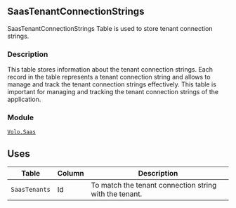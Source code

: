 ## SaasTenantConnectionStrings

SaasTenantConnectionStrings Table is used to store tenant connection strings.

### Description

This table stores information about the tenant connection strings. Each record in the table represents a tenant connection string and allows to manage and track the tenant connection strings effectively. This table is important for managing and tracking the tenant connection strings of the application.

### Module

[`Volo.Saas`](../../saas.md)

## Uses

| Table | Column | Description |
| --- | --- | --- |
| `SaasTenants` | Id | To match the tenant connection string with the tenant. |